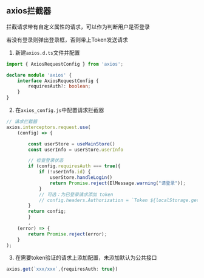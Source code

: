 ## axios拦截器

拦截请求带有自定义属性的请求，可以作为判断用户是否登录

若没有登录则弹出登录框，否则带上Token发送请求

1. 新建`axios.d.ts`文件并配置

```ts
import { AxiosRequestConfig } from 'axios';

declare module 'axios' {
    interface AxiosRequestConfig {
        requiresAuth?: boolean;
    }
}

```

2. 在`axios_config.js`中配置请求拦截器

```ts
// 请求拦截器
axios.interceptors.request.use(
    (config) => {

        const userStore = useMainStore()
        const userInfo = userStore.userInfo

        // 检查登录状态
        if (config.requiresAuth === true){
            if (!userInfo.id) {
                userStore.handleLogin()
                return Promise.reject(ElMessage.warning("请登录"));
            }
            // 可选：为已登录请求添加 token
            // config.headers.Authorization = `Token ${localStorage.getItem('Token')}`;
        }
        return config;
        }
        ,
    (error) => {
        return Promise.reject(error);
    }
);
```

3. 在需要token验证的请求上添加配置，未添加默认为公共接口	

```ts
axios.get(`xxx/xxx`,{requiresAuth: true})
```

